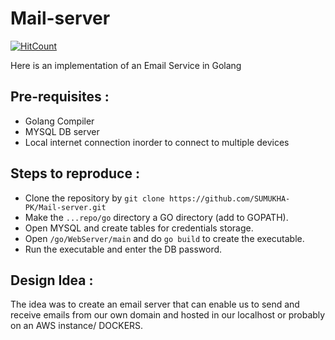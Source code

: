 # Mail-server

[![HitCount](http://hits.dwyl.io/SUMUKHA-PK/Mail-Server.svg)](http://hits.dwyl.io/SUMUKHA-PK/Mail-Server)

Here is an implementation of an Email Service in Golang

## Pre-requisites :
* Golang Compiler
* MYSQL DB server
* Local internet connection inorder to connect to multiple devices

## Steps to reproduce : 
* Clone the repository by ```git clone https://github.com/SUMUKHA-PK/Mail-server.git```
* Make the ```...repo/go``` directory a GO directory (add to GOPATH).
* Open MYSQL and create tables for credentials storage.
* Open ```/go/WebServer/main``` and do ```go build``` to create the executable.
* Run the executable and enter the DB password.

## Design Idea : 
  The idea was to create an email server that can enable us to send and receive emails from our own domain and hosted in our localhost or probably on an AWS instance/ DOCKERS.
  
